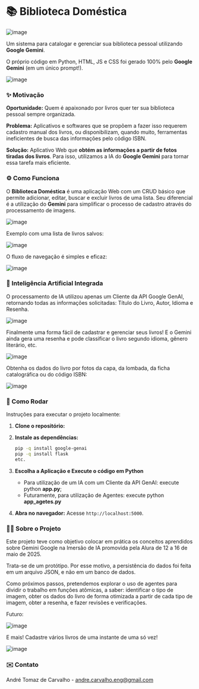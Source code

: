 # 📚 Biblioteca Doméstica

![image](https://github.com/user-attachments/assets/568aa059-efea-4840-94c5-8044c272b458)

Um sistema para catalogar e gerenciar sua biblioteca pessoal utilizando **Google Gemini**.

O próprio código em Python, HTML, JS e CSS foi gerado 100% pelo **Google Gemini** (em um único prompt!).

![image](https://github.com/user-attachments/assets/894b4bad-2427-4d8a-b05d-15354c1e8277)


### ✨ Motivação

**Oportunidade:** Quem é apaixonado por livros quer ter sua biblioteca pessoal sempre organizada.

**Problema:** Aplicativos e softwares que se propõem a fazer isso requerem cadastro manual dos livros, ou disponibilizam, quando muito, ferramentas ineficientes de busca das informações pelo código ISBN.

**Solução:** Aplicativo Web que **obtém as informações a partir de fotos tiradas dos livros**.  Para isso, utilizamos a IA do **Google Gemini** para tornar essa tarefa mais eficiente.

### ⚙️ Como Funciona

O **Biblioteca Doméstica** é uma aplicação Web com um CRUD básico que permite adicionar, editar, buscar e excluir livros de uma lista.
Seu diferencial é a utilização do **Gemini** para simplificar o processo de cadastro através do processamento de imagens.

![image](https://github.com/user-attachments/assets/e575357b-cd02-4cc6-a915-ae894976a4c8)

Exemplo com uma lista de livros salvos:

![image](https://github.com/user-attachments/assets/8e90c06a-5d82-4329-8c7b-ed4f2ac66e83)

O fluxo de navegação é simples e eficaz:

![image](https://github.com/user-attachments/assets/37b0cf40-eb2c-4d67-bd06-49791d1ba020)




### 🤖 Inteligência Artificial Integrada

O processamento de IA utilizou apenas um Cliente da API Google GenAI, retornando todas as informações solicitadas: Título do Livro, Autor, Idioma e Resenha.

![image](https://github.com/user-attachments/assets/9045dff1-141d-4b4d-baf2-06c90d88716c)

Finalmente uma forma fácil de cadastrar e gerenciar seus livros! E o Gemini ainda gera uma resenha e pode classificar o livro segundo idioma, gênero literário, etc.

![image](https://github.com/user-attachments/assets/4ff4d037-d73e-4b07-bc46-d4b7f660910b)

Obtenha os dados do livro por fotos da capa, da lombada, da ficha catalográfica ou do código ISBN:

![image](https://github.com/user-attachments/assets/6ad1c02a-1f5d-4c48-86aa-0457b0d3cd66)


### 🚀 Como Rodar

Instruções para executar o projeto localmente:

1.  **Clone o repositório:**

3.  **Instale as dependências:**

    ```bash
    pip -q install google-genai
    pip -q install flask
    etc.
    
    
    ```
5.  **Escolha a Aplicação e Execute o código em Python**

    * Para utilização de um IA com um Cliente da API GenAI: execute python **app.py**;
    * Futuramente, para utilização de Agentes: execute python **app_agetes.py**

6.  **Abra no navegador:** Acesse `http://localhost:5000`.

   

### 👷‍♂️ Sobre o Projeto

Este projeto teve como objetivo colocar em prática os conceitos aprendidos sobre Gemini Google na Imersão de IA promovida pela Alura de 12 a 16 de maio de 2025.

Trata-se de um protótipo. Por esse motivo, a persistência do dados foi feita em um arquivo JSON, e não em um banco de dados.

Como próximos passos, pretendemos explorar o uso de agentes para dividir o trabalho em funções atômicas, a saber: identificar o tipo de imagem, obter os dados do livro de forma otimizada a partir de cada tipo de imagem, obter a resenha, e fazer revisões e verificações.

Futuro: 

![image](https://github.com/user-attachments/assets/49902804-4721-4b7e-8552-eb24a53e542d)

E mais! Cadastre vários livros de uma instante de uma só vez!

![image](https://github.com/user-attachments/assets/18a1c0da-1c4b-4a98-8fb3-dd97881b3d51)





### ✉️ Contato

André Tomaz de Carvalho - [andre.carvalho.eng@gmail.com](andre.carvalho.eng@gmail.com)

